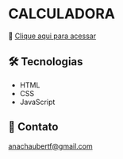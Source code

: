 # CALCULADORA

🔗 [Clique aqui para acessar](https://anahaubert.github.io/CALCULADORA/)

## 🛠️ Tecnologias

- HTML
- CSS
- JavaScript

## 📧 Contato 
anachaubertf@gmail.com
